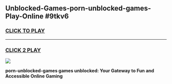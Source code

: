 
## Unblocked-Games-porn-unblocked-games-Play-Online #9tkv6
<h3>
<a href="https://news.freeplayer.one?title=porn-unblocked-games&ref=3">CLICK TO PLAY</a></h3>
<hr>

<h3>
<a href="https://news.freeplayer.one?title=porn-unblocked-games&ref=3">CLICK 2 PLAY</a>
  
</h3>

<a href="https://news.freeplayer.one?title=porn-unblocked-games&ref=3"><img src="https://clearcache.store/games.png"></a>


**porn-unblocked-games games unblocked: Your Gateway to Fun and Accessible Online Gaming**
